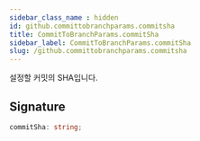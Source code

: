 ```yaml
---
sidebar_class_name : hidden
id: github.committobranchparams.commitsha
title: CommitToBranchParams.commitSha
sidebar_label: CommitToBranchParams.commitSha
slug: /github.committobranchparams.commitsha
---
```






설정할 커밋의 SHA입니다.

## Signature

```typescript
commitSha: string;
```
